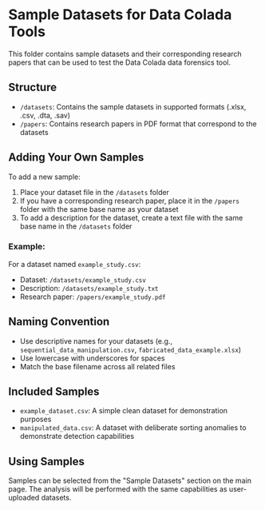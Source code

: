 # Sample Datasets for Data Colada Tools

This folder contains sample datasets and their corresponding research papers that can be used to test the Data Colada data forensics tool.

## Structure

- `/datasets`: Contains the sample datasets in supported formats (.xlsx, .csv, .dta, .sav)
- `/papers`: Contains research papers in PDF format that correspond to the datasets

## Adding Your Own Samples

To add a new sample:

1. Place your dataset file in the `/datasets` folder
2. If you have a corresponding research paper, place it in the `/papers` folder with the same base name as your dataset
3. To add a description for the dataset, create a text file with the same base name in the `/datasets` folder

### Example:

For a dataset named `example_study.csv`:
- Dataset: `/datasets/example_study.csv`
- Description: `/datasets/example_study.txt`
- Research paper: `/papers/example_study.pdf`

## Naming Convention

- Use descriptive names for your datasets (e.g., `sequential_data_manipulation.csv`, `fabricated_data_example.xlsx`)
- Use lowercase with underscores for spaces
- Match the base filename across all related files

## Included Samples

- `example_dataset.csv`: A simple clean dataset for demonstration purposes
- `manipulated_data.csv`: A dataset with deliberate sorting anomalies to demonstrate detection capabilities

## Using Samples

Samples can be selected from the "Sample Datasets" section on the main page. The analysis will be performed with the same capabilities as user-uploaded datasets.